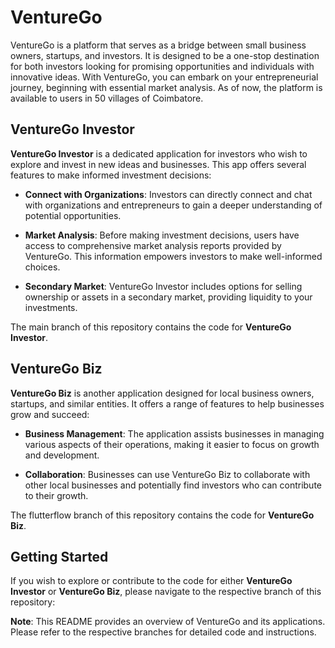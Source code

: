 # VentureGo

VentureGo is a platform that serves as a bridge between small business owners, startups, and investors. It is designed to be a one-stop destination for both investors looking for promising opportunities and individuals with innovative ideas. With VentureGo, you can embark on your entrepreneurial journey, beginning with essential market analysis. As of now, the platform is available to users in 50 villages of Coimbatore.

## VentureGo Investor

**VentureGo Investor** is a dedicated application for investors who wish to explore and invest in new ideas and businesses. This app offers several features to make informed investment decisions:

- **Connect with Organizations**: Investors can directly connect and chat with organizations and entrepreneurs to gain a deeper understanding of potential opportunities.

- **Market Analysis**: Before making investment decisions, users have access to comprehensive market analysis reports provided by VentureGo. This information empowers investors to make well-informed choices.

- **Secondary Market**: VentureGo Investor includes options for selling ownership or assets in a secondary market, providing liquidity to your investments.

The main branch of this repository contains the code for **VentureGo Investor**.

## VentureGo Biz

**VentureGo Biz** is another application designed for local business owners, startups, and similar entities. It offers a range of features to help businesses grow and succeed:

- **Business Management**: The application assists businesses in managing various aspects of their operations, making it easier to focus on growth and development.

- **Collaboration**: Businesses can use VentureGo Biz to collaborate with other local businesses and potentially find investors who can contribute to their growth.

The flutterflow branch of this repository contains the code for **VentureGo Biz**.

## Getting Started

If you wish to explore or contribute to the code for either **VentureGo Investor** or **VentureGo Biz**, please navigate to the respective branch of this repository:

**Note**: This README provides an overview of VentureGo and its applications. Please refer to the respective branches for detailed code and instructions.

